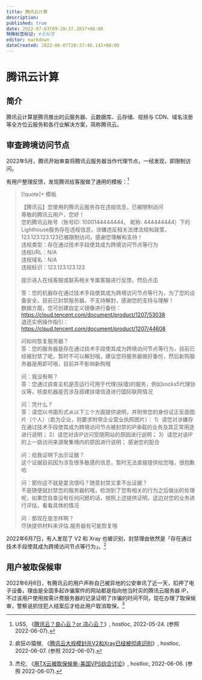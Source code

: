 ```yaml
---
title: 腾讯云计算
description:
published: true
date: 2022-07-03T09:28:37.2837+08:00
特殊标签标记: #无标签
editor: markdown
dateCreated: 2022-06-07T20:37:46.142+08:00
---
```


# 腾讯云计算

## 简介

腾讯云计算是腾讯推出的云服务器、云数据库、云存储、视频与 CDN、域名注册等全方位云服务和各行业解决方案，简称腾讯云。

## 审查跨境访问节点

2022年5月，腾讯开始审查将腾讯云服务器当作代理节点，一经发现，即限制访问。

有用户整理反馈，发现腾讯给客服做了通用的模板：[^1022439]

[^1022439]: USS, 《[腾讯云？良心云？or 凉心云？](https://web.archive.org/web/20220524235230/https://hostloc.com/thread-1022439-1-1.html)》, hostloc, 2022-05-24. (参照 2022-06-07).

> [!quote]+ 模板
>
> 【腾讯云】您使用的腾讯云服务存在违规信息，已被限制访问<br>
> 尊敬的腾讯云用户，您好！<br>
> 您的腾讯云账号（账号ID: 1000144444444， 昵称: 444444444）下的Lighthouse服务存在违规信息，涉嫌违反相关法律法规和政策，123.123.123.123已被限制访问，感谢您理解和支持！<br>
> 违规类型：存在通过技术手段使其成为跨境访问节点等行为<br>
> 违规URL：N/A<br>
> 违规域名：N/A<br>
> 违规标识：123.123.123.123
>
> 提示进入在线客服或联系相关专属客服进行反馈，然后点击
>
> 答：您的机器存在通过技术手段使其成为跨境访问节点等行为，为了您的设备安全，目前已封禁服务器，不支持解封，感谢您的支持与理解！<br>
> 数据方面，您可创建自定义镜像进行备份：<br>
> https://cloud.tencent.com/document/product/1207/53038<br>
> 退还实例操作指引：<br>
> https://cloud.tencent.com/document/product/1207/44608
>
> 问如何恢复服务器？<br>
> 答：您的服务器是存在通过技术手段使其成为跨境访问节点等行为，目前已经被封禁了呢，暂时不可以解封哦，建议您将服务器做好备份，然后新购服务器是用即可哦，目前并不影响新购哦
>
> 问：我没有啊？<br>
> 答：您通过自查主机是否运行可用于代理(扶墙)的服务，例如socks5代理协议等，核查机器是否涉及搭建扶墙信道进行国际联网情况
>
> 问：凭什么？<br>
> 答：请您以书面形式从以下三个方面提供说明，并附带您的身份证正反面图片（个人）（若为企业，则要求附带企业营业执照图片）： 1）请您对涉嫌存在通过技术手段使其成为跨境访问节点被封禁的IP承载的业务及其正常用途进行说明； 2）请您对该IP访问受限网站的原因进行说明； 3）请您对该IP的上一跳访问来源聚集境内的原因进行说明； 感谢您的配合
>
> 问：给我证明下出示证据？<br>
> 这个证据目前因为涉及很多敏感的信息，暂时无法直接提供给您哦，很抱歉哈
>
> 问：那你这不就是耍流氓吗？随意封禁又拿不出证据？<br>
> 不是随便就封禁您的服务器的哦，检测到了您有相关的行为之后做出的处理呢，如果您自查没有任何问题的话，按照上述提供证明，这边对您的业务进行评估，看看具体的情况
>
> 问：那现在是怎样啊？<br>
> 尽快提供材料来评估.服务器有可能恢复哦

2022年6月7日，有人发现了 V2 和 Xray 也被识别，封禁理由依然是「存在通过技术手段使其成为跨境访问节点等行为」。[^1029375]

[^1029375]: 疯狂の猿猴, 《[腾讯云大规模封杀V2和Xray已经被彻底识别](https://web.archive.org/web/20220607074857/https://hostloc.com/thread-1029375-2-1.html)》, hostloc, 2022-06-07. (参照 2022-06-07).

## 用户被取保候审

2022年6月6日，有腾讯云的用户声称自己被异地的公安审讯了近一天，扣押了电子设备，理由是全国多起诈骗案件的网站都是指向他当时买的腾讯云服务器 IP，不过该用户使用按需计费服务器的记录证明了诈骗的时间不同，现在办理了取保候审，警察说抓住犯人结案后才给此用户取消取保。[^1029023]

[^1029023]: 杰伦, 《[用TX云被取保候审-美国VPS综合讨论](https://web.archive.org/web/20220606151159/https://hostloc.com/thread-1029023-1-1.html)》, hostloc, 2022-06-06. (参照 2022-06-07).
